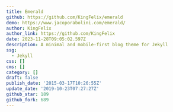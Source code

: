 ```yaml
---
title: Emerald
github: https://github.com/KingFelix/emerald
demo: https://www.jacoporabolini.com/emerald/
author: KingFelix
author_link: https://github.com/KingFelix
date: 2023-11-28T09:05:02.597Z
description: A minimal and mobile-first blog theme for Jekyll
ssg:
  - Jekyll
css: []
cms: []
category: []
draft: false
publish_date: '2015-03-17T10:26:55Z'
update_date: '2019-10-23T07:27:27Z'
github_star: 189
github_fork: 689
---
```

